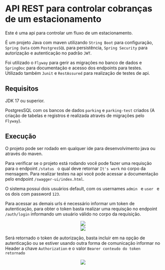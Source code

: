 # API REST para controlar cobranças de um estacionamento

Este é uma api para controlar um fluxo de um estacionamento.

É um projeto Java com maven utilizando `String Boot` para configuração, `Spring Data` com `PostgresSQL` para persistência, `Spring Security` para autorização e autenticação no padrão `JWT`.

Foi utilizado o `Flyway` para gerir as migrações no banco de dados e `SpringDoc` para documentação e acesso dos endpoints para testes.
Utilizado também `Junit` e `RestAssured` para realização de testes de api.

## Requisitos

JDK 17 ou superior.

PostgresSQL com os bancos de dados `parking` e `parking-test` criados (A criação de tabelas e registros é realizada através de migrações pelo `Flyway`).

## Execução
O projeto pode ser rodado em qualquer ide para desenvolvimento java ou através do maven.

Para verificar se o projeto está rodando você pode fazer uma requisção para o endpoint  `/status ` o qual deve retornar `It's work` no corpo da mensagem.
Para realizar testes na api você pode acessar a documentação pelo endpoint `/swagger-ui/index.html`.

O sistema possui dois usuários default, com os usernames  `admin ` e  `user ` e os dois com password  `123`.

Para acessar as demais urls é necessário informar um token de autenticação, para obter o token basta realizar uma requisção no endpoint `/auth/login` informando
um usuário válido no corpo da requisição.

<div align="center">
  <img src="https://user-images.githubusercontent.com/30123041/198751272-91e4d7a7-10d5-4b77-a132-c3929378b4e6.png"/>
</div>  

<div align="center">
  <img src="https://user-images.githubusercontent.com/30123041/198751299-10965c91-c371-4755-aea7-4c3834b5b737.png"/>
</div>  

Será retornado o token de autorização, basta incluir em na opção de autenticação ou se estiver usando outra forma de comunicação
informar no Header a chave  `Authorization` e o valor `Bearer conteudo do token retornado`

<div align="center">
  <img src="https://user-images.githubusercontent.com/30123041/198751245-ea9f9227-a79d-44ea-ab5a-4ccea8098aa0.png"/>
</div>  

